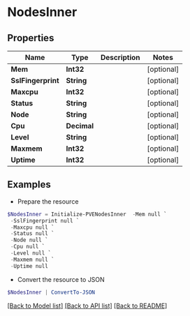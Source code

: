 # NodesInner
## Properties

Name | Type | Description | Notes
------------ | ------------- | ------------- | -------------
**Mem** | **Int32** |  | [optional] 
**SslFingerprint** | **String** |  | [optional] 
**Maxcpu** | **Int32** |  | [optional] 
**Status** | **String** |  | [optional] 
**Node** | **String** |  | [optional] 
**Cpu** | **Decimal** |  | [optional] 
**Level** | **String** |  | [optional] 
**Maxmem** | **Int32** |  | [optional] 
**Uptime** | **Int32** |  | [optional] 

## Examples

- Prepare the resource
```powershell
$NodesInner = Initialize-PVENodesInner  -Mem null `
 -SslFingerprint null `
 -Maxcpu null `
 -Status null `
 -Node null `
 -Cpu null `
 -Level null `
 -Maxmem null `
 -Uptime null
```

- Convert the resource to JSON
```powershell
$NodesInner | ConvertTo-JSON
```

[[Back to Model list]](../README.md#documentation-for-models) [[Back to API list]](../README.md#documentation-for-api-endpoints) [[Back to README]](../README.md)

